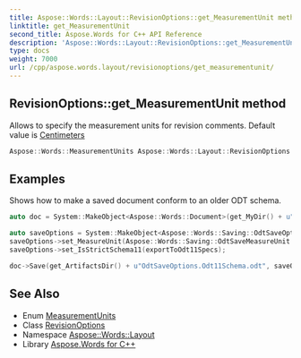 ```yaml
---
title: Aspose::Words::Layout::RevisionOptions::get_MeasurementUnit method
linktitle: get_MeasurementUnit
second_title: Aspose.Words for C++ API Reference
description: 'Aspose::Words::Layout::RevisionOptions::get_MeasurementUnit method. Allows to specify the measurement units for revision comments. Default value is Centimeters in C++.'
type: docs
weight: 7000
url: /cpp/aspose.words.layout/revisionoptions/get_measurementunit/
---
```

## RevisionOptions::get_MeasurementUnit method


Allows to specify the measurement units for revision comments. Default value is [Centimeters](../../../aspose.words/measurementunits/)

```cpp
Aspose::Words::MeasurementUnits Aspose::Words::Layout::RevisionOptions::get_MeasurementUnit() const
```


## Examples



Shows how to make a saved document conform to an older ODT schema. 
```cpp
auto doc = System::MakeObject<Aspose::Words::Document>(get_MyDir() + u"Rendering.docx");

auto saveOptions = System::MakeObject<Aspose::Words::Saving::OdtSaveOptions>();
saveOptions->set_MeasureUnit(Aspose::Words::Saving::OdtSaveMeasureUnit::Centimeters);
saveOptions->set_IsStrictSchema11(exportToOdt11Specs);

doc->Save(get_ArtifactsDir() + u"OdtSaveOptions.Odt11Schema.odt", saveOptions);
```

## See Also

* Enum [MeasurementUnits](../../../aspose.words/measurementunits/)
* Class [RevisionOptions](../)
* Namespace [Aspose::Words::Layout](../../)
* Library [Aspose.Words for C++](../../../)
